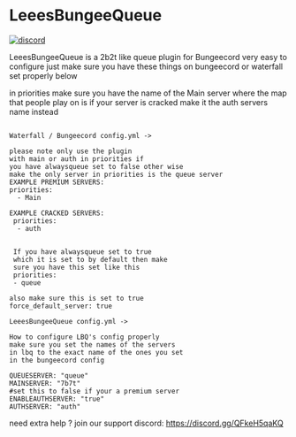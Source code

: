 # LeeesBungeeQueue
[![discord](https://discord.com/api/guilds/683053832694923319/embed.png)](https://discord.gg/WWm35Tc)

LeeesBungeeQueue is a 2b2t like queue plugin for Bungeecord
very easy to configure just make sure you have these things on bungeecord
or waterfall set properly below

in priorities make sure you have the name of the Main server where the map that people play on is
if your server is cracked make it the auth servers name instead

```

Waterfall / Bungeecord config.yml ->

please note only use the plugin
with main or auth in priorities if
you have alwaysqueue set to false other wise
make the only server in priorities is the queue server
EXAMPLE PREMIUM SERVERS:
priorities:
  - Main

EXAMPLE CRACKED SERVERS:
 priorities:
  - auth
  
  
 If you have alwaysqueue set to true
 which it is set to by default then make
 sure you have this set like this
 priorities:
 - queue

also make sure this is set to true
force_default_server: true

LeeesBungeeQueue config.yml ->

How to configure LBQ's config properly
make sure you set the names of the servers
in lbq to the exact name of the ones you set
in the bungeecord config

QUEUESERVER: "queue"
MAINSERVER: "7b7t"
#set this to false if your a premium server
ENABLEAUTHSERVER: "true"
AUTHSERVER: "auth"    

```
need extra help ? join our support discord: https://discord.gg/QFkeH5qaKQ
